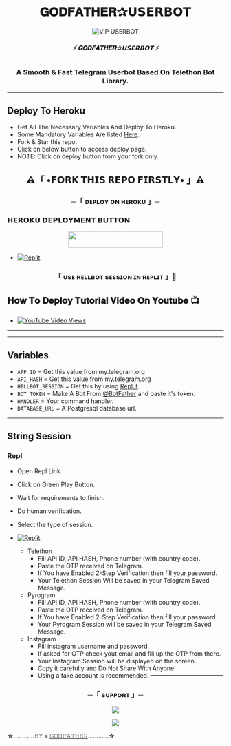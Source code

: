 <h1 align="center">
  <b>𝐆𝐎𝐃𝐅𝐀𝐓𝐇𝐄𝐑✰𝗨𝗦𝗘𝗥𝗕𝗢𝗧</b>
</h1>

<p align="center">
  <img src="https://graph.org/file/fad8614e77b0c540fb320.jpg" alt="VIP USERBOT">
</p>

<h6 align="center">
  <b>⚡ 𝐆𝐎𝐃𝐅𝐀𝐓𝐇𝐄𝐑✰𝗨𝗦𝗘𝗥𝗕𝗢𝗧 ⚡</b>
</h6>

<h3 align="center">
  <b>A Smooth & Fast Telegram Userbot Based On Telethon Bot Library.</b>
</h3>

-------
## Deploy To Heroku
- Get All The Necessary Variables And Deploy To Heroku.
- Some Mandatory Variables Are listed [Here](#Variables).
- Fork & Star this repo.
- Click on below button to access deploy page.
- NOTE: Click on deploy button from your fork only.
<h2 align="center">
    ⚠️「 •𝗙𝗢𝗥𝗞 𝗧𝗛𝗜𝗦 𝗥𝗘𝗣𝗢 𝗙𝗜𝗥𝗦𝗧𝗟𝗬• 」⚠️




<h3 align="center">
    ─「 ᴅᴇᴩʟᴏʏ ᴏɴ ʜᴇʀᴏᴋᴜ 」─

<h3> 𝗛𝗘𝗥𝗢𝗞𝗨 𝗗𝗘𝗣𝗟𝗢𝗬𝗠𝗘𝗡𝗧 𝗕𝗨𝗧𝗧𝗢𝗡 </h3>
</h3>

<p align="center"><a href="https://dashboard.heroku.com/new?template=GODFATHER-USERBOT"> <img src="https://img.shields.io/badge/Deploy%20On%20Heroku-bringle?style=for-the-badge&logo=heroku" width="220" height="38.45"/></a></p>

- [![Replit](https://img.shields.io/badge/STRING-Run%20On%20ReplIT-blue?style=for-the-badge&logo=replit)](https://replit.com/@TheHellBot/HellBot?v=1)

<h3 align="center">
 「 ᴜsᴇ ʜᴇʟʟʙᴏᴛ sᴇssɪᴏɴ ɪɴ ʀᴇᴘʟɪᴛ 」📍

## 𝐇𝐨𝐰 𝐓𝐨 𝐃𝐞𝐩𝐥𝐨𝐲 𝐓𝐮𝐭𝐨𝐫𝐢𝐚𝐥 𝐕𝐢𝐝𝐞𝐨 𝐎𝐧 𝐘𝐨𝐮𝐭𝐮𝐛𝐞 📺
- [![YouTube Video Views](https://img.shields.io/youtube/views/Sf7Wa44u_8M?label=Tutorial+•+Heroku+•&style=social)](https://youtu.be/Sf7Wa44u_8M)

------
------
## Variables

- `APP_ID`  =  Get this value from my.telegram.org
- `API_HASH`  =  Get this value from my.telegram.org
- `HELLBOT_SESSION`  =  Get this by using [Repl.it](#Repl).
- `BOT_TOKEN`  =  Make A Bot From [@BotFather](https://t.me/botfather) and paste it's token.
- `HANDLER`  =  Your command handler.
- `DATABASE_URL`  =  A Postgresql database url.

------
## String Session

### Repl
- Open Repl Link.
- Click on Green Play Button.
- Wait for requirements to finish.
- Do human verification.
- Select the type of session.

- [![Replit](https://img.shields.io/badge/STRING-Run%20On%20ReplIT-blue?style=for-the-badge&logo=replit)](https://replit.com/@TheHellBot/HellBot?v=1)

    - Telethon
        - Fill API ID, API HASH, Phone number (with country code).
        - Paste the OTP received on Telegram.
        - If You have Enabled 2-Step Verification then fill your password.
        - Your Telethon Session Will be saved in your Telegram Saved Message.
    - Pyrogram
        - Fill API ID, API HASH, Phone number (with country code).
        - Paste the OTP received on Telegram.
        - If You have Enabled 2-Step Verification then fill your password.
        - Your Pyrogram Session will be saved in your Telegram Saved Message.
    - Instagram
        - Fill instagram username and password.
        - If asked for OTP check yout email and fill up the OTP from there.
        - Your Instagram Session will be displayed on the screen.
        - Copy it carefully and Do Not Share With Anyone!
        - Using a fake account is recommended.
          ━━━━━━━━━━━━━━━━━━━━

<h3 align="center">
    ─「 sᴜᴩᴩᴏʀᴛ 」─
</h3>

<p align="center">
<a href="https://telegram.me/ABOUT_GODFATHER"><img src="https://img.shields.io/badge/-Support%20Group-blue.svg?style=for-the-badge&logo=Telegram"></a>
</p>

<p align="center">
<a href="https://telegram.me/INCRICIBLE"><img src="https://img.shields.io/badge/-Support%20Channel-blue.svg?style=for-the-badge&logo=Telegram"></a>
</p>

☆............𝙱𝚈 » [𝙶𝙾𝙳𝙵𝙰𝚃𝙷𝙴𝚁](https://t.me/Your_godfather_xd)............☆
